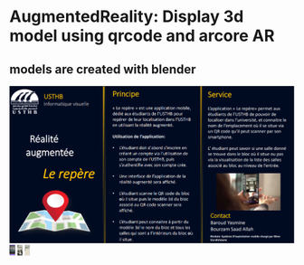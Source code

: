 # AugmentedReality: Display 3d model using qrcode and arcore AR 
## models are created with blender
<img src="./application_Repere_fiche.png" alt="usthb " title="usthb">

<img src="./img_1.jpg" alt="Alt text" title="Optional title" style="display: inline-block; margin: 0 auto; max-height: 20px; max-width: 30px">
<img src="./img_2.jpg" alt="Alt text" title="Optional title" style="display: inline-block; margin: 0 auto; max-height: 20px; max-width: 30px">
<img src="./img_3.jpg" alt="Alt text" title="Optional title" style="display: inline-block; margin: 0 auto; max-height: 20px; max-width:30px">

